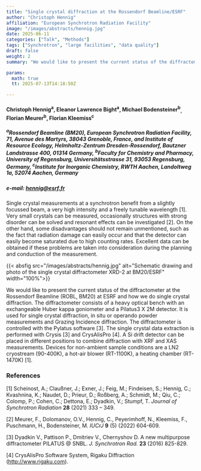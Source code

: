 ```yaml
---
title: "Single crystal diffraction at the Rossendorf Beamline/ESRF"
author: "Christoph Hennig"
affiliation: "European Synchrotron Radiation Facility"
image: "/images/abstracts/hennig.jpg"
date: 2025-06-11 
categories: ["Talk", "Methods"]
tags: ["Synchrotron", "large facilities", "data quality"]
draft: false
weight: 2
summary: "We would like to present the current status of the diffractometer at the Rossendorf Beamline (ROBL, BM20) at ESRF and how we do single crystal diffraction"

params:
  math: true
  tt: 2025-07-13T14:18:50Z

---
```


#### Christoph Hennig<sup>a</sup>, Eleanor Lawrence Bight<sup>a</sup>, Michael Bodensteiner<sup>b</sup><sub>,</sub> Florian Meurer<sup>b</sup>, Florian Kleemiss<sup>c</sup>

##### <sup>a</sup>Rossendorf Beamline (BM20), European Synchrotron Radiation Facility, 71, Avenue des Martyrs, 38043 Grenoble, France, and Institute of Resource Ecology, Helmholtz-Zentrum Dresden-Rossendorf, Bautzner Landstrasse 400, 01314 Germany, <sup>b</sup>Faculty for Chemistry and Pharmacy, University of Regensburg, Universitätsstrasse 31, 93053 Regensburg, Germany, <sup>c</sup>Institute for Inorganic Chemistry, RWTH Aachen, Landoltweg 1a, 52074 Aachen, Germany

##### e-mail: hennig@esrf.fr 

Single crystal measurements at a synchrotron benefit from a slightly
focussed beam, a very high intensity and a freely tunable wavelength
\[1\]. Very small crystals can be measured, occasionally structures with
strong disorder can be solved and resonant effects can be investigated
\[2\]. On the other hand, some disadvantages should not remain
unmentioned, such as the fact that radiation damage can easily occur and
that the detector can easily become saturated due to high counting
rates. Excellent data can be obtained if these problems are taken into
consideration during the planning and conduction of the measurement.

{{< absfig src="/images/abstracts/hennig.jpg" alt="Schematic drawing and photo of the single crystal diffractometer XRD-2 at BM20/ESRF" width="100%">}}

We would like to present the current status of the diffractometer at the
Rossendorf Beamline (ROBL, BM20) at ESRF and how we do single crystal
diffraction. The diffractometer consists of a heavy optical bench with
an exchangeable Huber kappa goniometer and a Pilatus3 X 2M detector. It
is used for single crystal diffraction, in situ or operando powder
measurements and Grazing Incidence diffraction. The diffractometer is
controlled with the Pylatus software \[3\]. The single crystal data
extraction is performed with Crysis \[3\] and CrysAlisPro \[4\]. A Si
drift detector can be placed in different positions to combine
diffraction with XRF and XAS measurements. Devices for non-ambient
sample conditions are a LN2 cryostream (90-400K), a hot-air blower
(RT-1100K), a heating chamber (RT-1470K) \[1\].

### References

[1] Scheinost, A.; Claußner, J.; Exner, J.; Feig, M.; Findeisen, S.; Hennig, C.; Kvashnina, K.; Naudet, D.; Prieur, D.; Roßberg, A.; Schmidt, M.; Qiu, C.; Colomp, P.; Cohen, C.; Dettona, E.; Dyadkin, V.; Stumpf, T. *Journal of Synchrotron Radiation* **28** (2021) 333 – 349.

[2] Meurer, F., Dolomanov, O.V., Hennig, C., Peyerimhoff, N., Kleemiss, F., Puschmann, H., Bodensteiner, M. *IUCrJ* **9** (5) (2022) 604-609. 

[3] Dyadkin V., Pattison P., Dmitriev V., Chernyshov D. A new multipurpose diffractometer PILATUS @ SNBL. *J. Synchrotron Rad.* **23** (2016) 825-829.

[4] CrysAlisPro Software System, Rigaku Diffraction (http://www.rigaku.com).
